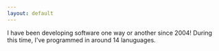 ```yaml
---
layout: default
---
```


I have been developing software one way or another since 2004!  During this time, I've programmed in around 14 lanuguages.
